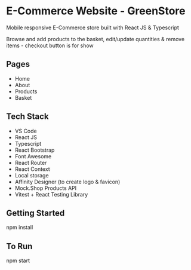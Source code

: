 # E-Commerce Website - GreenStore

Mobile responsive E-Commerce store built with React JS & Typescript

Browse and add products to the basket, edit/update quantities & remove items - checkout button is for show

## Pages

- Home
- About
- Products
- Basket

## Tech Stack

- VS Code
- React JS
- Typescript
- React Bootstrap
- Font Awesome
- React Router
- React Context 
- Local storage
- Affinity Designer (to create logo & favicon)
- Mock.Shop Products API
- Vitest + React Testing Library

## Getting Started

npm install

## To Run

npm start
